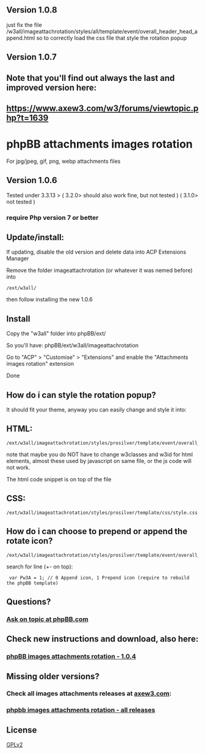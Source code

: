 
## Version 1.0.8
just fix the file 
/w3all/imageattachrotation/styles/all/template/event/overall_header_head_append.html
so to correctly load the css file that style the rotation popup

## Version 1.0.7

## Note that you'll find out always the last and improved version here:
## https://www.axew3.com/w3/forums/viewtopic.php?t=1639

# phpBB attachments images rotation
For jpg/jpeg, gif, png, webp attachments files
## Version 1.0.6

Tested under 3.3.13 > ( 3.2.0> should also work fine, but not tested ) ( 3.1.0> not tested )
### require Php version 7 or better

## Update/install: 

If updating, disable the old version and delete data into ACP Extensions Manager

Remove the folder imageattachrotation (or whatever it was nemed before) into
    
    /ext/w3all/

then follow installing the new 1.0.6

## Install

Copy the "w3all" folder into phpBB/ext/

So you'll have: phpBB/ext/w3all/imageattachrotation

Go to "ACP" > "Customise" > "Extensions" and enable the "Attachments images rotation" extension

Done

## How do i can style the rotation popup?

It should fit your theme, anyway you can easily change and style it into:

## HTML:
    
    /ext/w3all/imageattachrotation/styles/prosilver/template/event/overall_footer_body_after.html

note that maybe you do NOT have to change w3classes and w3id for html elements, almost these used by javascript on same file, or the js code will not work.

The html code snippet is on top of the file

## CSS:

    /ext/w3all/imageattachrotation/styles/prosilver/template/css/style.css


## How do i can choose to prepend or append the rotate icon?

    /ext/w3all/imageattachrotation/styles/prosilver/template/event/overall_footer_body_after.html

search for line (+- on top): 

     var Pw3A = 1; // 0 Append icon, 1 Prepend icon (require to rebuild the phpBB template)
     

## Questions?
### [Ask on topic at phpBB.com](https://www.phpbb.com/community/viewtopic.php?f=456&t=2569976 "phpBB.com help topic")

## Check new instructions and download, also here:
### [phpBB images attachments rotation - 1.0.4](https://www.axew3.com/w3/forums/viewtopic.php?f=20&t=1639 "phpbb images attachments rotation")

## Missing older versions?
### Check all images attachments releases at [axew3.com](https://www.axew3.com):
### [phpbb images attachments rotation - all releases](https://www.axew3.com/w3/forums/viewtopic.php?f=20&t=1580 "phpbb images attachments rotation")


## License

[GPLv2](license.txt)



